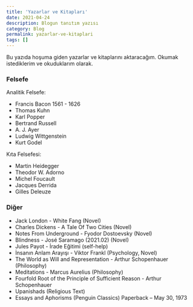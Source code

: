 ```yaml
---
title: 'Yazarlar ve Kitapları'
date: 2021-04-24
description: Blogun tanıtım yazısı
category: Blog
permalink: yazarlar-ve-kitaplari
tags: []
---
```


Bu yazıda hoşuma giden yazarlar ve kitaplarını aktaracağım. Okumak istediklerim ve okuduklarım olarak.

### Felsefe

Analitik Felsefe:
* Francis Bacon 1561 - 1626
* Thomas Kuhn
* Karl Popper
* Bertrand Russell
* A. J. Ayer
* Ludwig Wittgenstein
* Kurt Godel


Kıta Felsefesi:
* Martin Heidegger
* Theodor W. Adorno
* Michel Foucault
* Jacques Derrida
* Gilles Deleuze

### Diğer
* Jack London - White Fang (Novel)
* Charles Dickens - A Tale Of Two Cities (Novel)
* Notes From Underground - Fyodor Dostoevsky (Novel)
* Blindness - José Saramago (2021.02) (Novel)
* Jules Payot - İrade Eğitimi (self-help)
* İnsanın Anlam Arayışı - Viktor Frankl (Psychology, Novel)
* The World as Will and Representation - Arthur Schopenhauer (Philosophy)
* Meditations - Marcus Aurelius (Philosophy)
* Fourfold Root of the Principle of Sufficient Reason - Arthur Schopenhauer
* Upanishads (Religious Text)
* Essays and Aphorisms (Penguin Classics) Paperback – May 30, 1973

